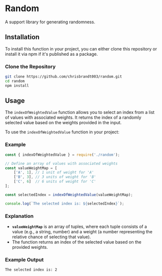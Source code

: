 # Random

A support library for generating randomness.

## Installation

To install this function in your project, you can either clone this repository or install it via npm if it's published as a package.

### Clone the Repository

```bash
git clone https://github.com/chrisbrandt003/random.git
cd random
npm install
```

## Usage

The `indexOfWeightedValue` function allows you to select an index from a list of values with associated weights. It returns the index of a randomly selected value based on the weights provided in the input.

To use the `indexOfWeightedValue` function in your project:

### Example

```js
const { indexOfWeightedValue } = require('./random');

// Define an array of values with associated weights
const valueWeightMap = [
    ['A', 1], // 1 unit of weight for 'A'
    ['B', 3], // 3 units of weight for 'B'
    ['C', 6]  // 6 units of weight for 'C'
];

const selectedIndex = indexOfWeightedValue(valueWeightMap);

console.log(`The selected index is: ${selectedIndex}`);
```

### Explanation
- **`valueWeightMap`** is an array of tuples, where each tuple consists of a value (e.g., a string, number) and a weight (a number representing the relative chance of selecting that value).
- The function returns an index of the selected value based on the provided weights.

### Example Output

```bash
The selected index is: 2
```
